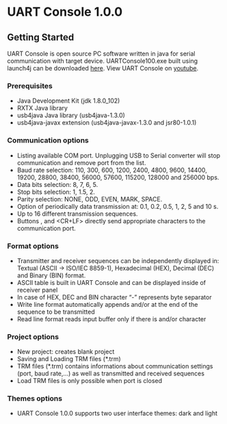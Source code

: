 # UART Console 1.0.0

## Getting Started

UART Console is open source PC software written in java for serial communication with target device. 
UARTConsole100.exe built using launch4j can be downloaded [here](http://www.optolab.ftn.uns.ac.rs/index.php/education?id=214).
View UART Console on [youtube](https://www.youtube.com/watch?v=aCOn-i0fPzY).

### Prerequisites

- Java Development Kit (jdk 1.8.0_102)
- RXTX Java library
- usb4java Java library (usb4java-1.3.0) 
- usb4java-javax extension (usb4java-javax-1.3.0 and jsr80-1.0.1)

### Communication options

- Listing available COM port. Unplugging USB to Serial converter will stop communication and remove port from the list.
- Baud rate selection: 110, 300, 600, 1200, 2400, 4800, 9600, 14400, 19200, 28800, 38400, 56000, 57600, 115200, 128000 and 256000 bps.
- Data bits selection: 8, 7, 6, 5.
- Stop bits selection: 1, 1.5, 2.
- Parity selection: NONE, ODD, EVEN, MARK, SPACE.
- Option of periodically data transmission at: 0.1, 0.2, 0.5, 1, 2, 5 and 10 s.
- Up to 16 different transmission sequences.
- Buttons <LF>, <CR> and <CR+LF> directly send appropriate characters to the communication port.

### Format options

- Transmitter and receiver sequences can be independently displayed in:
	Textual (ASCII -> ISO/IEC 8859-1), 
	Hexadecimal (HEX), 
	Decimal (DEC) and 
	Binary (BIN) format.
- ASCII table is built in UART Console and can be displayed inside of receiver panel 
- In case of HEX, DEC and BIN character “-” represents byte separator
- Write line format automatically appends <CR> and/or <LF> at the end of the sequence to be transmitted
- Read line format reads input buffer only if there is  <CR> and/or <LF> character

### Project options

- New project: creates blank project
- Saving and Loading TRM files (*.trm)
- TRM files (*.trm) contains informations about communication settings (port, baud rate,...) as well as transmitted and received sequences
- Load TRM files is only possible when port is closed

### Themes options

- UART Console 1.0.0 supports two user interface themes: dark and light   
